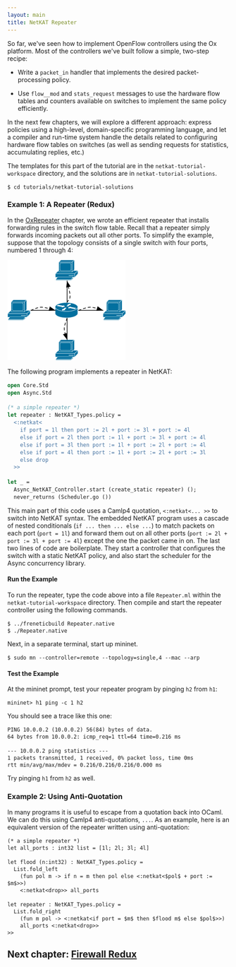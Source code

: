 ```yaml
---
layout: main
title: NetKAT Repeater
---
```


So far, we've seen how to implement OpenFlow controllers using the Ox
platform. Most of the controllers we've built follow a simple,
two-step recipe:

* Write a `packet_in` handler that implements the desired
  packet-processing policy.

* Use `flow__mod` and `stats_request` messages to use the hardware
  flow tables and counters available on switches to implement the same
  policy efficiently.

In the next few chapters, we will explore a different approach:
express policies using a high-level, domain-specific programming
language, and let a compiler and run-time system handle the details
related to configuring hardware flow tables on switches (as well as
sending requests for statistics, accumulating replies, etc.)

The templates for this part of the tutorial are in the
`netkat-tutorial-workspace` directory, and the solutions are in
`netkat-tutorial-solutions`.

~~~
$ cd tutorials/netkat-tutorial-solutions
~~~

### Example 1: A Repeater (Redux)

In the [OxRepeater](OxRepeater) chapter, we wrote an efficient
repeater that installs forwarding rules in the switch flow table.
Recall that a repeater simply forwards incoming packets out all other
ports. To simplify the example, suppose that the topology consists of
a single switch with four ports, numbered 1 through 4:

![Repeater](../images/repeater.png)

The following program implements a repeater in NetKAT:

~~~ ocaml
open Core.Std
open Async.Std

(* a simple repeater *)
let repeater : NetKAT_Types.policy =
  <:netkat<
    if port = 1l then port := 2l + port := 3l + port := 4l
    else if port = 2l then port := 1l + port := 3l + port := 4l
    else if port = 3l then port := 1l + port := 2l + port := 4l
    else if port = 4l then port := 1l + port := 2l + port := 3l
    else drop
  >>

let _ =
  Async_NetKAT_Controller.start (create_static repeater) ();
  never_returns (Scheduler.go ())
~~~

This main part of this code uses a Camlp4 quotation,
<code><:netkat<... >></code> to switch into NetKAT syntax. The
embedded NetKAT program uses a cascade of nested conditionals
(<code>if ... then ... else ...</code>) to match packets on each port
(<code>port = 1l</code>) and forward them out on all other ports
(<code>port := 2l + port := 3l + port := 4l</code>) except the one the
packet came in on. The last two lines of code are boilerplate. They
start a controller that configures the switch with a static NetKAT
policy, and also start the scheduler for the Async concurrency
library.

#### Run the Example

To run the repeater, type the code above into a file
<code>Repeater.ml</code> within the
<code>netkat-tutorial-workspace</code> directory. Then compile and
start the repeater controller using the following commands.
~~~
$ ../freneticbuild Repeater.native
$ ./Repeater.native
~~~
Next, in a separate terminal, start up mininet.
~~~
$ sudo mn --controller=remote --topology=single,4 --mac --arp
~~~

#### Test the Example

At the mininet prompt, test your repeater program by pinging <code>h2</code> from <code>h1</code>:
~~~
mininet> h1 ping -c 1 h2
~~~
You should see a trace like this one:
~~~
PING 10.0.0.2 (10.0.0.2) 56(84) bytes of data.
64 bytes from 10.0.0.2: icmp_req=1 ttl=64 time=0.216 ms

--- 10.0.0.2 ping statistics ---
1 packets transmitted, 1 received, 0% packet loss, time 0ms
rtt min/avg/max/mdev = 0.216/0.216/0.216/0.000 ms
~~~
Try pinging <code>h1</code> from <code>h2</code> as well.

### Example 2: Using Anti-Quotation

In many programs it is useful to escape from a quotation back into
OCaml. We can do this using Camlp4 anti-quotations,
<code>$...$</code>. As an example, here is an equivalent version of
the repeater written using anti-quotation:

~~~
(* a simple repeater *)
let all_ports : int32 list = [1l; 2l; 3l; 4l]

let flood (n:int32) : NetKAT_Types.policy =
  List.fold_left
    (fun pol m -> if n = m then pol else <:netkat<$pol$ + port := $m$>>)
    <:netkat<drop>> all_ports

let repeater : NetKAT_Types.policy =
  List.fold_right
    (fun m pol -> <:netkat<if port = $m$ then $flood m$ else $pol$>>)
    all_ports <:netkat<drop>>
>>
~~~

## Next chapter: [Firewall Redux][Ch7]

[Ch7]: 07-NCFirewall
